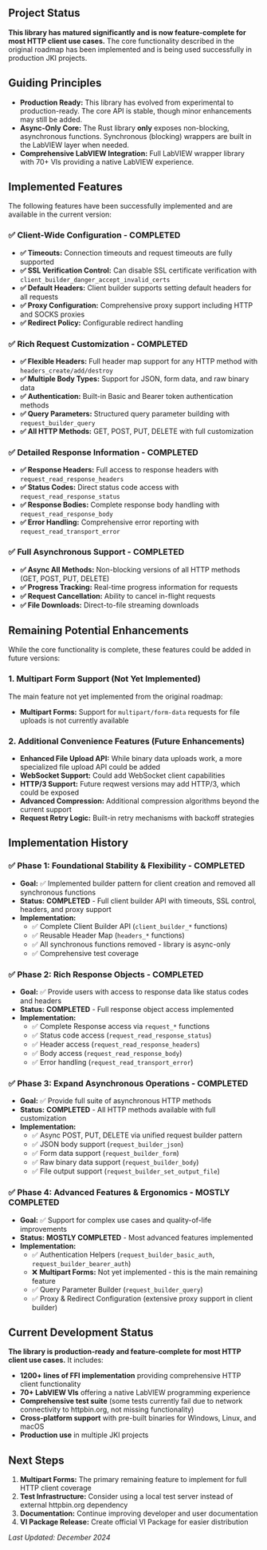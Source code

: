 ## Project Status

**This library has matured significantly and is now feature-complete for most HTTP client use cases.** The core functionality described in the original roadmap has been implemented and is being used successfully in production JKI projects.

## Guiding Principles

*   **Production Ready:** This library has evolved from experimental to production-ready. The core API is stable, though minor enhancements may still be added.
*   **Async-Only Core:** The Rust library **only** exposes non-blocking, asynchronous functions. Synchronous (blocking) wrappers are built in the LabVIEW layer when needed.
*   **Comprehensive LabVIEW Integration:** Full LabVIEW wrapper library with 70+ VIs providing a native LabVIEW experience.

## Implemented Features

The following features have been successfully implemented and are available in the current version:

### ✅ **Client-Wide Configuration - COMPLETED**

- **✅ Timeouts:** Connection timeouts and request timeouts are fully supported
- **✅ SSL Verification Control:** Can disable SSL certificate verification with `client_builder_danger_accept_invalid_certs`
- **✅ Default Headers:** Client builder supports setting default headers for all requests
- **✅ Proxy Configuration:** Comprehensive proxy support including HTTP and SOCKS proxies
- **✅ Redirect Policy:** Configurable redirect handling

### ✅ **Rich Request Customization - COMPLETED**

- **✅ Flexible Headers:** Full header map support for any HTTP method with `headers_create/add/destroy`
- **✅ Multiple Body Types:** Support for JSON, form data, and raw binary data
- **✅ Authentication:** Built-in Basic and Bearer token authentication methods
- **✅ Query Parameters:** Structured query parameter building with `request_builder_query`
- **✅ All HTTP Methods:** GET, POST, PUT, DELETE with full customization

### ✅ **Detailed Response Information - COMPLETED**

- **✅ Response Headers:** Full access to response headers with `request_read_response_headers`
- **✅ Status Codes:** Direct status code access with `request_read_response_status`
- **✅ Response Bodies:** Complete response body handling with `request_read_response_body`
- **✅ Error Handling:** Comprehensive error reporting with `request_read_transport_error`

### ✅ **Full Asynchronous Support - COMPLETED**

- **✅ Async All Methods:** Non-blocking versions of all HTTP methods (GET, POST, PUT, DELETE)
- **✅ Progress Tracking:** Real-time progress information for requests
- **✅ Request Cancellation:** Ability to cancel in-flight requests
- **✅ File Downloads:** Direct-to-file streaming downloads

## Remaining Potential Enhancements

While the core functionality is complete, these features could be added in future versions:

### 1. **Multipart Form Support** (Not Yet Implemented)

The main feature not yet implemented from the original roadmap:

*   **Multipart Forms:** Support for `multipart/form-data` requests for file uploads is not currently available

### 2. **Additional Convenience Features** (Future Enhancements)

*   **Enhanced File Upload API:** While binary data uploads work, a more specialized file upload API could be added
*   **WebSocket Support:** Could add WebSocket client capabilities
*   **HTTP/3 Support:** Future reqwest versions may add HTTP/3, which could be exposed
*   **Advanced Compression:** Additional compression algorithms beyond the current support
*   **Request Retry Logic:** Built-in retry mechanisms with backoff strategies

## Implementation History

### ✅ Phase 1: Foundational Stability & Flexibility - **COMPLETED**
*   **Goal:** ✅ Implemented builder pattern for client creation and removed all synchronous functions
*   **Status:** **COMPLETED** - Full client builder API with timeouts, SSL control, headers, and proxy support
*   **Implementation:**
    - ✅ Complete Client Builder API (`client_builder_*` functions)
    - ✅ Reusable Header Map (`headers_*` functions)  
    - ✅ All synchronous functions removed - library is async-only
    - ✅ Comprehensive test coverage

### ✅ Phase 2: Rich Response Objects - **COMPLETED**
*   **Goal:** ✅ Provide users with access to response data like status codes and headers
*   **Status:** **COMPLETED** - Full response object access implemented
*   **Implementation:**
    - ✅ Complete Response access via `request_*` functions
    - ✅ Status code access (`request_read_response_status`)
    - ✅ Header access (`request_read_response_headers`)
    - ✅ Body access (`request_read_response_body`)
    - ✅ Error handling (`request_read_transport_error`)

### ✅ Phase 3: Expand Asynchronous Operations - **COMPLETED**
*   **Goal:** ✅ Provide full suite of asynchronous HTTP methods
*   **Status:** **COMPLETED** - All HTTP methods available with full customization
*   **Implementation:**
    - ✅ Async POST, PUT, DELETE via unified request builder pattern
    - ✅ JSON body support (`request_builder_json`)
    - ✅ Form data support (`request_builder_form`)  
    - ✅ Raw binary data support (`request_builder_body`)
    - ✅ File output support (`request_builder_set_output_file`)

### ✅ Phase 4: Advanced Features & Ergonomics - **MOSTLY COMPLETED**
*   **Goal:** ✅ Support for complex use cases and quality-of-life improvements  
*   **Status:** **MOSTLY COMPLETED** - Most advanced features implemented
*   **Implementation:**
    - ✅ Authentication Helpers (`request_builder_basic_auth`, `request_builder_bearer_auth`)
    - ❌ **Multipart Forms:** Not yet implemented - this is the main remaining feature
    - ✅ Query Parameter Builder (`request_builder_query`)
    - ✅ Proxy & Redirect Configuration (extensive proxy support in client builder)

## Current Development Status

**The library is production-ready and feature-complete for most HTTP client use cases.** It includes:

- **1200+ lines of FFI implementation** providing comprehensive HTTP client functionality
- **70+ LabVIEW VIs** offering a native LabVIEW programming experience  
- **Comprehensive test suite** (some tests currently fail due to network connectivity to httpbin.org, not missing functionality)
- **Cross-platform support** with pre-built binaries for Windows, Linux, and macOS
- **Production use** in multiple JKI projects

## Next Steps

1. **Multipart Forms:** The primary remaining feature to implement for full HTTP client coverage
2. **Test Infrastructure:** Consider using a local test server instead of external httpbin.org dependency
3. **Documentation:** Continue improving developer and user documentation
4. **VI Package Release:** Create official VI Package for easier distribution

*Last Updated: December 2024*
